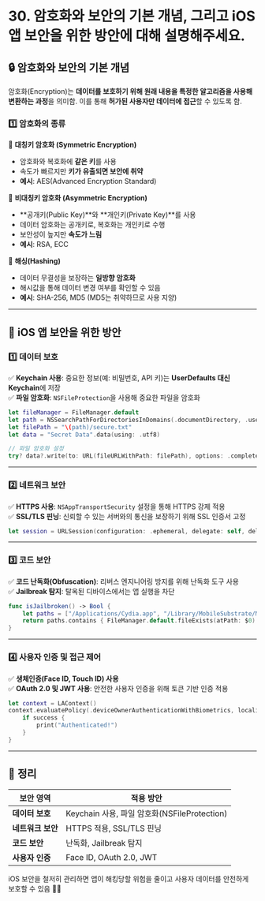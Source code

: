 #  30. 암호화와 보안의 기본 개념, 그리고 iOS 앱 보안을 위한 방안에 대해 설명해주세요.

## 🔒 **암호화와 보안의 기본 개념**  

암호화(Encryption)는 **데이터를 보호하기 위해 원래 내용을 특정한 알고리즘을 사용해 변환하는 과정**을 의미함. 이를 통해 **허가된 사용자만 데이터에 접근**할 수 있도록 함.  

### 1️⃣ **암호화의 종류**  
📌 **대칭키 암호화 (Symmetric Encryption)**  
- 암호화와 복호화에 **같은 키**를 사용  
- 속도가 빠르지만 **키가 유출되면 보안에 취약**  
- **예시**: AES(Advanced Encryption Standard)  

📌 **비대칭키 암호화 (Asymmetric Encryption)**  
- **공개키(Public Key)**와 **개인키(Private Key)**를 사용  
- 데이터 암호화는 공개키로, 복호화는 개인키로 수행  
- 보안성이 높지만 **속도가 느림**  
- **예시**: RSA, ECC  

📌 **해싱(Hashing)**  
- 데이터 무결성을 보장하는 **일방향 암호화**  
- 해시값을 통해 데이터 변경 여부를 확인할 수 있음  
- **예시**: SHA-256, MD5 (MD5는 취약하므로 사용 지양)  

---

## 🔐 **iOS 앱 보안을 위한 방안**  

### 1️⃣ **데이터 보호**  
✅ **Keychain 사용**: 중요한 정보(예: 비밀번호, API 키)는 **UserDefaults 대신 Keychain**에 저장  
✅ **파일 암호화**: `NSFileProtection`을 사용해 중요한 파일을 암호화  

```swift
let fileManager = FileManager.default
let path = NSSearchPathForDirectoriesInDomains(.documentDirectory, .userDomainMask, true)[0]
let filePath = "\(path)/secure.txt"
let data = "Secret Data".data(using: .utf8)

// 파일 암호화 설정
try? data?.write(to: URL(fileURLWithPath: filePath), options: .completeFileProtection)
```

---

### 2️⃣ **네트워크 보안**  
✅ **HTTPS 사용**: `NSAppTransportSecurity` 설정을 통해 HTTPS 강제 적용  
✅ **SSL/TLS 핀닝**: 신뢰할 수 있는 서버와의 통신을 보장하기 위해 SSL 인증서 고정  

```swift
let session = URLSession(configuration: .ephemeral, delegate: self, delegateQueue: nil)
```

---

### 3️⃣ **코드 보안**  
✅ **코드 난독화(Obfuscation)**: 리버스 엔지니어링 방지를 위해 난독화 도구 사용  
✅ **Jailbreak 탐지**: 탈옥된 디바이스에서는 앱 실행을 차단  

```swift
func isJailbroken() -> Bool {
    let paths = ["/Applications/Cydia.app", "/Library/MobileSubstrate/MobileSubstrate.dylib"]
    return paths.contains { FileManager.default.fileExists(atPath: $0) }
}
```

---

### 4️⃣ **사용자 인증 및 접근 제어**  
✅ **생체인증(Face ID, Touch ID) 사용**  
✅ **OAuth 2.0 및 JWT 사용**: 안전한 사용자 인증을 위해 토큰 기반 인증 적용  

```swift
let context = LAContext()
context.evaluatePolicy(.deviceOwnerAuthenticationWithBiometrics, localizedReason: "Access requires authentication") { success, error in
    if success {
        print("Authenticated!")
    }
}
```

---

## 🚀 **정리**  

| 보안 영역 | 적용 방안 |  
|----------|------------------|  
| **데이터 보호** | Keychain 사용, 파일 암호화(NSFileProtection) |  
| **네트워크 보안** | HTTPS 적용, SSL/TLS 핀닝 |  
| **코드 보안** | 난독화, Jailbreak 탐지 |  
| **사용자 인증** | Face ID, OAuth 2.0, JWT |

iOS 보안을 철저히 관리하면 앱이 해킹당할 위험을 줄이고 사용자 데이터를 안전하게 보호할 수 있음 🔐🚀
